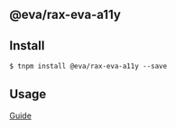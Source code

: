## @eva/rax-eva-a11y

## Install

```
$ tnpm install @eva/rax-eva-a11y --save
```

## Usage

[Guide](https://yuque.com/eva/rax-eva/a11y)
